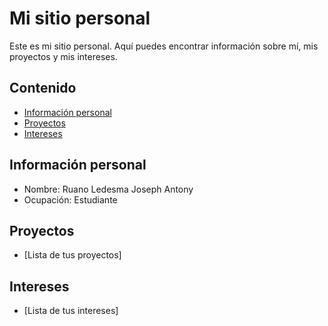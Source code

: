 # Mi sitio personal
Este es mi sitio personal. Aquí puedes encontrar información sobre mí, mis
proyectos y mis intereses.
## Contenido
* [Información personal](#información-personal)
* [Proyectos](#proyectos)
* [Intereses](#intereses)
## Información personal
* Nombre: Ruano Ledesma Joseph Antony
* Ocupación: Estudiante
## Proyectos
* [Lista de tus proyectos]
## Intereses
* [Lista de tus intereses]
